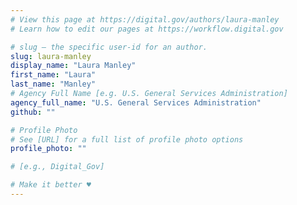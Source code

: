```yaml
---
# View this page at https://digital.gov/authors/laura-manley
# Learn how to edit our pages at https://workflow.digital.gov

# slug — the specific user-id for an author.
slug: laura-manley
display_name: "Laura Manley"
first_name: "Laura"
last_name: "Manley"
# Agency Full Name [e.g. U.S. General Services Administration]
agency_full_name: "U.S. General Services Administration"
github: ""

# Profile Photo
# See [URL] for a full list of profile photo options
profile_photo: ""

# [e.g., Digital_Gov]

# Make it better ♥
---
```

